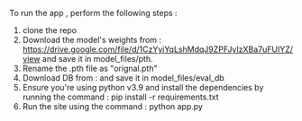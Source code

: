 To run the app , perform the following steps :
1) clone the repo
2) Download the model's weights from : https://drive.google.com/file/d/1CzYyiYqLshMdqJ9ZPFJyIzXBa7uFUIYZ/view and save it in model_files/pth. 
3) Rename the .pth file as "orignal.pth"
4) Download DB from : and save it in model_files/eval_db
5) Ensure you're using python v3.9 and install the dependencies by running the command : pip install -r requirements.txt
6) Run the site using the command : python app.py
